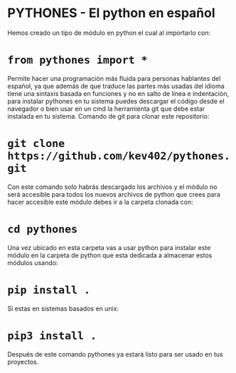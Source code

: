 # PYTHONES - El python en español
Hemos creado un tipo de módulo en python el cual al importarlo con:
# `from pythones import *`
Permite hacer una programación más fluida para personas hablantes del español, ya que además de que traduce las partes más usadas del idioma tiene una sintaxis basada en funciones y no en salto de línea e indentación, para instalar pythones en tu sistema puedes descargar el código desde el navegador o bien usar en un cmd la herramienta git que debe estar instalada en tu sistema.
Comando de git para clonar este repositorio:
# `git clone https://github.com/kev402/pythones.git`
Con este comando solo habrás descargado los archivos y el módulo no será accesible para todos los nuevos archivos de python que crees para hacer accesible este módulo debes ir a la carpeta clonada con:
# `cd pythones`
Una vez ubicado en esta carpeta vas a usar python para instalar este módulo en la carpeta de python que esta dedicada a almacenar estos módulos usando:
# `pip install .`
Si estas en sistemas basados en unix:
# `pip3 install .`
Después de este comando pythones ya estará listo para ser usado en tus proyectos.
